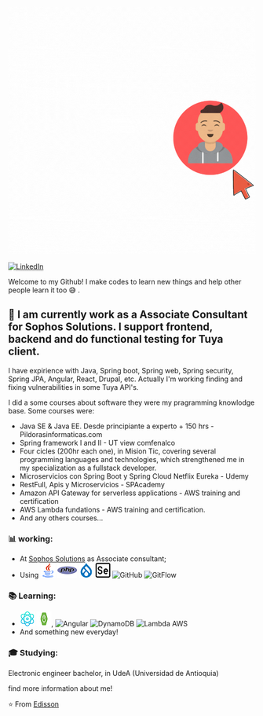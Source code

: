 ![](https://github.com/edissonchamorroc/edissonchamorroc/blob/main/pic.gif)


<a href="https://www.linkedin.com/in/john-edisson-chamorro-coral-76ab74228/"><img alt="LinkedIn" src="https://img.shields.io/badge/LinkedIn-Edisson%20Chamorro-blue?style=flat&logo=linkedin"></a> 

Welcome to my Github! I make codes to learn new things and help other people learn it too  :sweat_smile: .

##  :calendar: I am currently work as a Associate Consultant for Sophos Solutions. I support frontend, backend and do functional testing for Tuya client.
I have expirience with Java, Spring boot, Spring web, Spring security, Spring JPA, Angular, React, Drupal, etc. Actually I'm working finding and fixing vulnerabilities in some Tuya API's. 

I did a some courses about software they were my pragramming knowlodge base. Some courses were:
 * Java SE & Java EE. Desde principiante a experto + 150 hrs - Pildorasinformaticas.com
 * Spring framework I and II - UT view comfenalco
 * Four cicles (200hr each one), in Mision Tic, covering several programming languages and technologies, which strengthened me in my specialization as a fullstack developer.
 * Microservicios con Spring Boot y Spring Cloud Netflix Eureka - Udemy
 * RestFull, Apis y Microservicios - SPAcademy
 * Amazon API Gateway for serverless applications - AWS training and certification
 * AWS Lambda fundations - AWS training and certification.
 * And any others courses...


### :bar_chart: working:

 - At [Sophos Solutions](https://www.linkedin.com/search/results/all/?heroEntityKey=urn%3Ali%3Aorganization%3A834013&keywords=sophos%20solutions&origin=RICH_QUERY_TYPEAHEAD_HISTORY&position=0&searchId=73d56474-06bd-49ff-9b56-fd7a77d41599&sid=gzT) as Associate consultant;
 - Using ![Java](https://github.com/edissonchamorroc/edissonchamorroc/blob/main/java.png) 
  ![PHP](https://github.com/edissonchamorroc/edissonchamorroc/blob/main/php.png) 
  ![Drupal](https://github.com/edissonchamorroc/edissonchamorroc/blob/main/drupal.png) 
  ![selenium](https://github.com/edissonchamorroc/edissonchamorroc/blob/main/selenium.png)
  ![GitHub](https://img.shields.io/badge/-GitHub-181717?&logo=github) 
  ![GitFlow](https://img.shields.io/badge/-gitflow-05a698?&logo=git)
 
 ### :books: Learning:
 - ![React js](https://github.com/edissonchamorroc/edissonchamorroc/blob/main/physics.png) 
 ![spring reactive](https://github.com/edissonchamorroc/edissonchamorroc/blob/main/spring-boot-ok.png),
![Angular](https://upload.wikimedia.org/wikipedia/commons/thumb/c/cf/Angular_full_color_logo.svg/32px-Angular_full_color_logo.svg.png)
![DynamoDB](https://miro.medium.com/v2/resize:fit:720/format:webp/1*P7MzM48z2_26FGf9QGxzVQ.jpeg)
![Lambda AWS](https://d2908q01vomqb2.cloudfront.net/1b6453892473a467d07372d45eb05abc2031647a/2023/02/23/lambda_service.png)
 - And something new everyday! 

### :mortar_board: Studying:
Electronic engineer bachelor, in UdeA (Universidad de Antioquia) 

find more information about me! 

⭐️ From [Edisson](https://edissonchamorroc.github.io/portafolio/)
